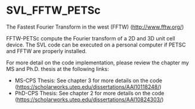 # SVL_FFTW_PETSc

The Fastest Fourier Transform in the west (FFTW)  (http://www.fftw.org/)

FFTW-PETSc compute the Fourier transform of a 2D and 3D unit cell device. The SVL code can be executed on a personal computer if PETSC and FFTW are properly installed.

For more detail on the code implementation, please review the chapter my MS and Ph.D. thesis at the following links:

* MS-CPS Thesis:  See chapter 3 for more details on the code (https://scholarworks.utep.edu/dissertations/AAI10118248/)
* PhD-CPS Thesis: See chapter 2 for more details on the code (https://scholarworks.utep.edu/dissertations/AAI10824303/)
